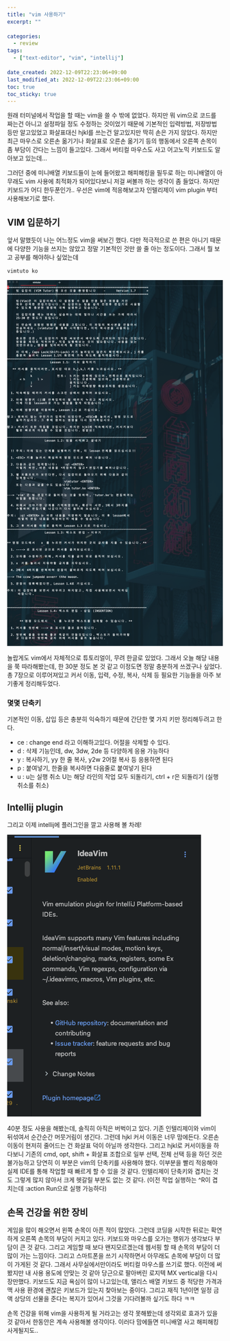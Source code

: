 ```yaml
---
title: "vim 사용하기"
excerpt: ""

categories:
  - review
tags:
  - ["text-editor", "vim", "intellij"]

date_created: 2022-12-09T22:23:06+09:00
last_modified_at: 2022-12-09T22:23:06+09:00
toc: true
toc_sticky: true
---
```


원래 터미널에서 작업을 할 때는 vim을 쓸 수 밖에 없었다. 하지만 뭐 vim으로 코드를 짜는건 아니고 설정파일 정도 수정하는 것이었기 때문에 기본적인 입력방법, 저장방법 등만 알고있었고 화살표대신 hjkl를 쓰는건 알고있지만 딱히 손은 가지 않았다. 하지만 최근 마우스로 오른손 옮기기나 화살표로 오른손 옮기기 등의 행동에서 오른쪽 손목이 좀 부담이 간다는 느낌이 들고있다. 그래서 버티컬 마우스도 사고 어고노믹 키보드도 알아보고 있는데...  

그러던 중에 미니배열 키보드들이 눈에 들어왔고 해피해킹을 필두로 하는 미니배열이 아무래도 vim 사용에 최적화가 되어있다보니 저걸 써볼까 하는 생각이 좀 들었다. 하지만 키보드가 어디 한두푼인가.. 우선은 vim에 적응해보고자 인텔리제이 vim plugin 부터 사용해보기로 했다.

## VIM 입문하기
앞서 말했듯이 나는 어느정도 vim을 써보긴 했다. 다만 적극적으로 쓴 편은 아니기 때문에 다양한 기능을 쓰지는 않았고 정말 기본적인 것만 쓸 줄 아는 정도이다. 그래서 뭘 보고 공부를 해야하나 싶었는데
```
vimtuto ko
```
![](/assets/img/2022-12-09/vimtuto.png)
  
놀랍게도 vim에서 자체적으로 튜토리얼이, 무려 한글로 있었다. 그래서 오늘 해당 내용을 쭉 따라해봤는데, 한 30분 정도 본 것 같고 이정도면 정말 충분하게 쓰겠구나 싶었다. 총 7장으로 이루어져있고 커서 이동, 입력, 수정, 복사, 삭제 등 필요한 기능들을 아주 보기좋게 정리해두었다. 

### 몇몇 단축키
기본적인 이동, 삽입 등은 충분히 익숙하기 때문에 간단한 몇 가지 키만 정리해두려고 한다.
- ce : change end 라고 이해하고있다. 어절을 삭제할 수 있다.
- d : 삭제 기능인데, dw, 3dw, 2de 등 다양하게 응용 가능하다
- y : 복사하기, yy 한 줄 복사, y2w 2어절 복사 등 응용하면 된다
- p : 붙여넣기, 한줄을 복사하면 다음줄로 붙여넣기 된다
- u : u는 실행 취소 U는 해당 라인의 작업 모두 되돌리기, ctrl + r은 되돌리기 (실행 취소를 취소)

## Intellij plugin
그리고 이제 intellij에 플러그인을 깔고 사용해 볼 차례!

![](/assets/img/2022-12-09/plugin.png)

40분 정도 사용을 해봤는데, 솔직히 아직은 버벅이고 있다. 기존 인텔리제이와 vim이 뒤섞여서 순간순간 머뭇거림이 생긴다. 그런데 hjkl 커서 이동은 너무 맘에든다. 오른손 이동이 현저히 줄어드는 건 화살표 덕이 아닐까 생각한다. 그리고 hjkl로 커서이동을 하다보니 기존의 cmd, opt, shift + 화살표 조합으로 일부 선택, 전체 선택 등을 하던 것은 불가능하고 당연히 이 부분은 vim의 단축키를 사용해야 했다. 이부분을 빨리 적응해야 실제 IDE를 통해 작업할 때 빠르게 할 수 있을 것 같다. 인텔리제이 단축키와 겹치는 것도 그렇게 많지 않아서 크게 헷갈릴 부분도 없는 것 같다. (이전 작업 실행하는 ^R이 겹치는데 :action Run으로 실행 가능하다)

## 손목 건강을 위한 장비
게임을 많이 해오면서 왼쪽 손목이 아픈 적이 많았다. 그런데 코딩을 시작한 뒤로는 확연하게 오른쪽 손목의 부담이 커지고 있다. 키보드와 마우스를 오가는 행위가 생각보다 부담이 큰 것 같다. 그리고 게임할 때 보다 왠지모르겠는데 웹서핑 할 때 손목의 부담이 더 많이 가는 느낌이다. 그리고 스마트폰을 쓰기 시작하면서 아무래도 손목에 부담이 더 많이 가게된 것 같다. 그래서 사무실에서만이라도 버티컬 마우스를 쓰기로 했다. 이전에 써봤지만 내 사용 용도에 안맞는 것 같아 당근으로 팔아버린 로지텍 MX vertical을 다시 장만했다. 키보드도 지금 욕심이 많이 나고있는데, 앨리스 배열 키보드 중 적당한 가격과 맥 사용 환경에 괜찮은 키보드가 있는지 찾아보는 중이다. 그리고 재직 1년이면 일정 금액 상당의 선물을 준다는 복지가 있어서 그것을 기다려볼까 싶기도 하다 ㅋㅋ

손목 건강을 위해 vim을 사용하게 될 거라고는 생각 못해봤는데 생각외로 효과가 있을 것 같아서 한동안은 계속 사용해볼 생각이다. 이러다 맘에들면 미니배열 사고 해피해킹 사게될지도..